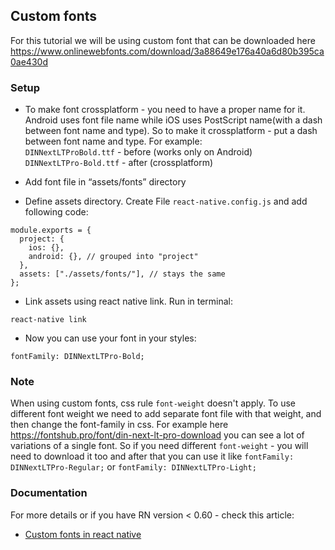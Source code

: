 ## Custom fonts

For this tutorial we will be using custom font that can be 
downloaded here https://www.onlinewebfonts.com/download/3a88649e176a40a6d80b395ca0ae430d

### Setup

- To make font crossplatform - you need to have a proper name for it.
Android uses font file name while iOS uses PostScript 
name(with a dash between font name and type).
So to make it crossplatform - put a dash between font name and type.
For example:  
`DINNextLTProBold.ttf` - before (works only on Android)  
`DINNextLTPro-Bold.ttf` - after (crossplatform)

- Add font file in “assets/fonts” directory

- Define assets directory. Create File `react-native.config.js` and add following code:

```
module.exports = {
  project: {
    ios: {},
    android: {}, // grouped into "project"
  },
  assets: ["./assets/fonts/"], // stays the same
};
```

- Link assets using react native link. Run in terminal:

`react-native link`

- Now you can use your font in your styles:

`fontFamily: DINNextLTPro-Bold;`

### Note

When using custom fonts, css rule `font-weight` doesn't apply.
To use different font weight we need to add separate font file
with that weight, and then change the font-family in css. For example
here https://fontshub.pro/font/din-next-lt-pro-download you can see 
a lot of variations of a single font. So if you need different 
`font-weight` - you will need to download it too and after that you can
use it like `fontFamily: DINNextLTPro-Regular;` or `fontFamily: DINNextLTPro-Light;`

### Documentation

For more details or if you have RN version < 0.60 - check this article:
* [Custom fonts in react native](https://medium.com/@mehrankhandev/ultimate-guide-to-use-custom-fonts-in-react-native-77fcdf859cf4)
